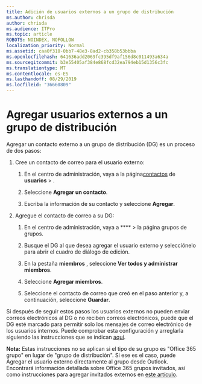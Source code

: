 ```yaml
---
title: Adición de usuarios externos a un grupo de distribución
ms.author: chrisda
author: chrisda
ms.audience: ITPro
ms.topic: article
ROBOTS: NOINDEX, NOFOLLOW
localization_priority: Normal
ms.assetid: caa0f310-0bb7-48e3-8ad2-cb358b53bbba
ms.openlocfilehash: 641636add2069fc395df9af156d8c011493a634a
ms.sourcegitcommit: b3e55405af384e868fcd32ea794eb15d1356c3fc
ms.translationtype: MT
ms.contentlocale: es-ES
ms.lasthandoff: 08/29/2019
ms.locfileid: "36660809"
---
```

# <a name="add-external-users-to-a-distribution-group"></a>Agregar usuarios externos a un grupo de distribución

Agregar un contacto externo a un grupo de distribución (DG) es un proceso de dos pasos:
  
1. Cree un contacto de correo para el usuario externo:
    
    1. En el centro de administración, vaya a la página[contactos](https://admin.microsoft.com/adminportal/home#/Contact) de **usuarios** > . 
    
    2. Seleccione **Agregar un contacto**.
    
    3. Escriba la información de su contacto y seleccione **Agregar**.
    
2. Agregue el contacto de correo a su DG:
    
    1. En el centro de administración, vaya a **** > [](https://admin.microsoft.com/adminportal/home#/groups) la página grupos de grupos. 
    
    2. Busque el DG al que desea agregar el usuario externo y selecciónelo para abrir el cuadro de diálogo de edición.
    
    3. En la pestaña **miembros** , seleccione **Ver todos y administrar miembros**. 
    
    4. Seleccione **Agregar miembros**.
    
    5. Seleccione el contacto de correo que creó en el paso anterior y, a continuación, seleccione **Guardar**.
    
Si después de seguir estos pasos los usuarios externos no pueden enviar correos electrónicos al DG o no reciben correos electrónicos, puede que el DG esté marcado para permitir solo los mensajes de correo electrónico de los usuarios internos. Puede comprobar esta configuración y arreglarla siguiendo las instrucciones que se indican [aquí](https://support.office.com/article/Fix-email-delivery-issues-for-error-code-5-7-133-in-Office-365-991abc19-7756-438f-abcb-39f69b80f284.aspx).
  
 **Nota:** Estas instrucciones no se aplican si el tipo de su grupo es "Office 365 grupo" en lugar de "grupo de distribución". Si ese es el caso, puede Agregar el usuario externo directamente al grupo desde Outlook. Encontrará información detallada sobre Office 365 grupos invitados, así como instrucciones para agregar invitados externos en [este artículo](https://support.office.com/article/Guest-access-in-Office-365-Groups-bfc7a840-868f-4fd6-a390-f347bf51aff6.aspx).
  